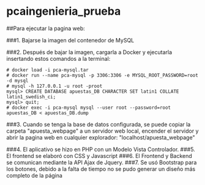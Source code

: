 # pcaingenieria_prueba

##Para ejecutar la pagina web:

###1. Bajarse la imagen del contenedor de MySQL

###2. Después de bajar la imagen, cargarla a Docker y ejecutarla insertando estos comandos a la terminal:
	
```
# docker load -i pca-mysql.tar
# docker run --name pca-mysql -p 3306:3306 -e MYSQL_ROOT_PASSWORD=root -d mysql
# mysql -h 127.0.0.1 -u root -proot
mysql> CREATE DATABASE apuestas_DB CHARACTER SET latin1 COLLATE latin1_swedish_ci;
mysql> quit;
# docker exec -i pca-mysql mysql --user root --password=root apuestas_DB < apuestas_DB.dump
```

###3. Cuando se tenga la base de datos configurada, se puede copiar la carpeta "apuesta_webpage" a un servidor web local, encender el servidor y abrir la pagina web en cualquier explorador: "localhost/apuesta_webpage"

###4. El aplicativo se hizo en PHP con un Modelo Vista Controlador.
###5. El frontend se elaboró con CSS y Javascript
###6. El Frontend y Backend se comunican mediante la API Ajax de Jquery.
###7. Se usó Bootstrap para los botones, debido a la falta de tiempo no se pudo generar un diseño más completo de la página
